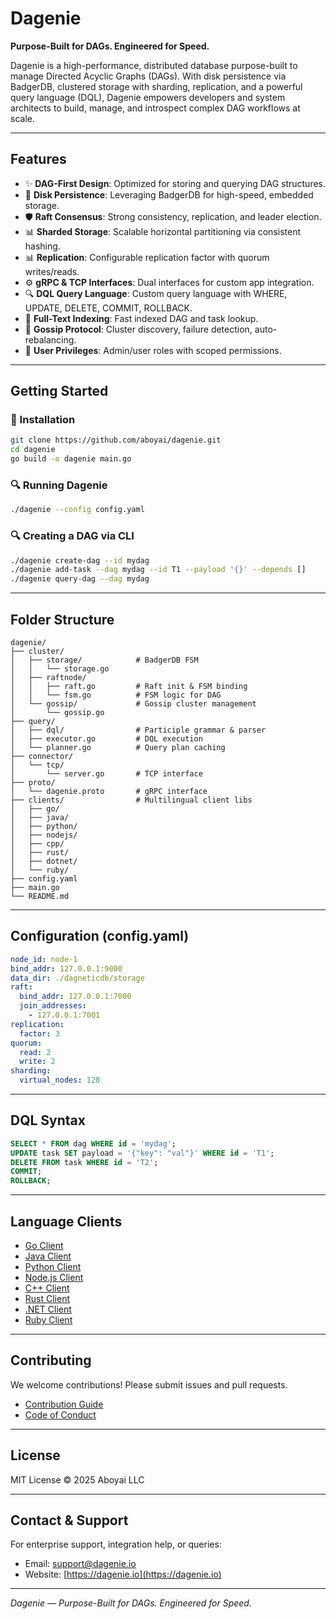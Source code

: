 # Dagenie

**Purpose-Built for DAGs. Engineered for Speed.**

Dagenie is a high-performance, distributed database purpose-built to manage Directed Acyclic Graphs (DAGs). With disk persistence via BadgerDB, clustered storage with sharding, replication, and a powerful query language (DQL), Dagenie empowers developers and system architects to build, manage, and introspect complex DAG workflows at scale.

---

## Features

- ✨ **DAG-First Design**: Optimized for storing and querying DAG structures.
- 🔢 **Disk Persistence**: Leveraging BadgerDB for high-speed, embedded storage.
- 🛡️ **Raft Consensus**: Strong consistency, replication, and leader election.
- 📊 **Sharded Storage**: Scalable horizontal partitioning via consistent hashing.
- 📊 **Replication**: Configurable replication factor with quorum writes/reads.
- ⚙️ **gRPC & TCP Interfaces**: Dual interfaces for custom app integration.
- 🔍 **DQL Query Language**: Custom query language with WHERE, UPDATE, DELETE, COMMIT, ROLLBACK.
- 🔎 **Full-Text Indexing**: Fast indexed DAG and task lookup.
- 🔄 **Gossip Protocol**: Cluster discovery, failure detection, auto-rebalancing.
- 🤑 **User Privileges**: Admin/user roles with scoped permissions.

---

## Getting Started

### 🔧 Installation

```bash
git clone https://github.com/aboyai/dagenie.git
cd dagenie
go build -o dagenie main.go
```

### 🔍 Running Dagenie

```bash
./dagenie --config config.yaml
```

### 🔍 Creating a DAG via CLI

```bash
./dagenie create-dag --id mydag
./dagenie add-task --dag mydag --id T1 --payload '{}' --depends []
./dagenie query-dag --dag mydag
```

---

## Folder Structure

```
dagenie/
├── cluster/
│   ├── storage/            # BadgerDB FSM
│   │   └── storage.go
│   ├── raftnode/
│   │   ├── raft.go         # Raft init & FSM binding
│   │   └── fsm.go          # FSM logic for DAG
│   └── gossip/             # Gossip cluster management
│       └── gossip.go
├── query/
│   ├── dql/                # Participle grammar & parser
│   ├── executor.go         # DQL execution
│   └── planner.go          # Query plan caching
├── connector/
│   └── tcp/
│       └── server.go       # TCP interface
├── proto/
│   └── dagenie.proto       # gRPC interface
├── clients/                # Multilingual client libs
│   ├── go/
│   ├── java/
│   ├── python/
│   ├── nodejs/
│   ├── cpp/
│   ├── rust/
│   ├── dotnet/
│   └── ruby/
├── config.yaml
├── main.go
└── README.md
```

---

## Configuration (config.yaml)

```yaml
node_id: node-1
bind_addr: 127.0.0.1:9000
data_dir: ./dagneticdb/storage
raft:
  bind_addr: 127.0.0.1:7000
  join_addresses:
    - 127.0.0.1:7001
replication:
  factor: 3
quorum:
  read: 2
  write: 2
sharding:
  virtual_nodes: 128
```

---

## DQL Syntax

```sql
SELECT * FROM dag WHERE id = 'mydag';
UPDATE task SET payload = '{"key": "val"}' WHERE id = 'T1';
DELETE FROM task WHERE id = 'T2';
COMMIT;
ROLLBACK;
```

---

## Language Clients

- [Go Client](./clients/go/README.md)
- [Java Client](./clients/java/README.md)
- [Python Client](./clients/python/README.md)
- [Node.js Client](./clients/nodejs/README.md)
- [C++ Client](./clients/cpp/README.md)
- [Rust Client](./clients/rust/README.md)
- [.NET Client](./clients/dotnet/README.md)
- [Ruby Client](./clients/ruby/README.md)

---

## Contributing

We welcome contributions! Please submit issues and pull requests.

- [Contribution Guide](./CONTRIBUTING.md)
- [Code of Conduct](./CODE_OF_CONDUCT.md)

---

## License

MIT License © 2025 Aboyai LLC

---

## Contact & Support

For enterprise support, integration help, or queries:

- Email: [support@dagenie.io](mailto\:support@dagenie.io)
- Website: [https://dagenie.io](https://dagenie.io)

---

*Dagenie — Purpose-Built for DAGs. Engineered for Speed.*

